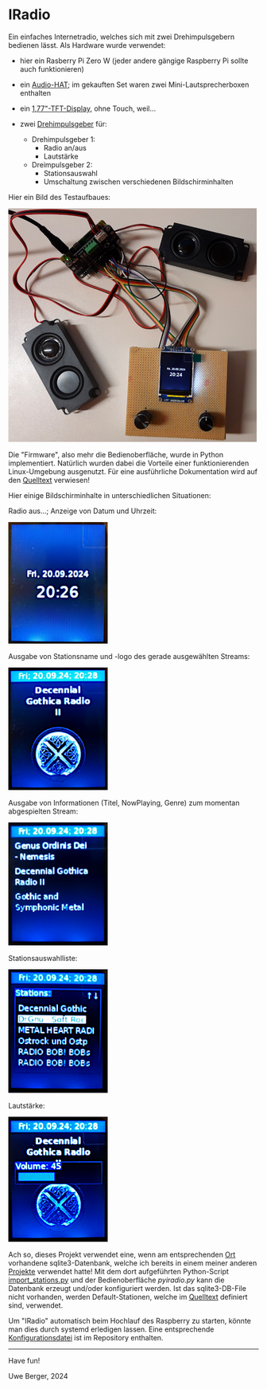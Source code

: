 # IRadio

Ein einfaches Internetradio, welches sich mit zwei Drehimpulsgebern bedienen lässt. Als Hardware wurde verwendet:

* hier ein Rasberry Pi Zero W (jeder andere gängige Raspberry Pi sollte auch funktionieren)
* ein [Audio-HAT](https://www.waveshare.com/wiki/WM8960_Audio_HAT); im gekauften Set waren zwei Mini-Lautsprecherboxen enthalten
* ein [1,77"-TFT-Display](https://cdn.shopify.com/s/files/1/1509/1638/files/1_77_Zoll_SPI_TFT_Display_Datenblatt_AZ-Delivery_Vertriebs_GmbH_0eab71a3-f0c9-42af-8089-d8e6f689e9dc.pdf?v=1606166813), ohne Touch, weil...
* zwei [Drehimpulsgeber](https://cdn.shopify.com/s/files/1/1509/1638/files/Drehimpulsgeber_Modul_Datenblatt.pdf?349756184529908641) für:
    
    * Drehimpulsgeber 1:
        * Radio an/aus
        * Lautstärke
    * Dreimpulsgeber 2:
        * Stationsauswahl
        * Umschaltung zwischen verschiedenen Bildschirminhalten


Hier ein Bild des Testaufbaues:

<img src="pictures/testaufbau.png" width="500"/>


Die "Firmware", also mehr die Bedienoberfläche, wurde in Python implementiert. Natürlich wurden dabei die Vorteile einer funktionierenden Linux-Umgebung ausgenutzt. Für eine ausführliche Dokumentation wird auf den [Quelltext](https://github.com/boerge42/IRadio/blob/main/iradio.py) verwiesen!

Hier einige Bildschirminhalte in unterschiedlichen Situationen:

Radio aus...; Anzeige von Datum und Uhrzeit:

<img src="pictures/off-bildschirm.png" width="200"/>

Ausgabe von Stationsname und -logo des gerade ausgewählten Streams:

<img src="pictures/stations-logo.png" width="200"/>

Ausgabe von Informationen (Titel, NowPlaying, Genre) zum momentan abgespielten Stream:

<img src="pictures/song-infos.png" width="200"/>

Stationsauswahlliste:

<img src="pictures/station-list.png" width="200"/>

Lautstärke:

<img src="pictures/volume.png" width="200"/>

Ach so, dieses Projekt verwendet eine, wenn am entsprechenden [Ort](https://github.com/boerge42/IRadio/blob/main/iradio.py#L235) vorhandene sqlite3-Datenbank, welche ich bereits in einem meiner anderen [Projekte](https://github.com/boerge42/pyIRadio) verwendet hatte! Mit dem dort aufgeführten Python-Script [import_stations.py](https://github.com/boerge42/pyIRadio/blob/main/import_stations.py) und der Bedienoberfläche *pyiradio.py* kann die Datenbank erzeugt und/oder konfiguriert werden. Ist das sqlite3-DB-File nicht vorhanden, werden Default-Stationen, welche im [Quelltext](https://github.com/boerge42/IRadio/blob/main/iradio.py#L185) definiert sind, verwendet.

Um "IRadio" automatisch beim Hochlauf des Raspberry zu starten, könnte man dies durch systemd erledigen lassen. Eine entsprechende [Konfigurationsdatei](https://github.com/boerge42/IRadio/blob/main/iradio.service) ist im Repository enthalten.




-----
Have fun!

Uwe Berger, 2024










